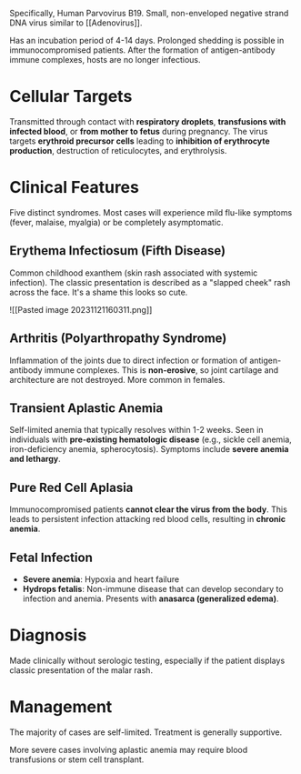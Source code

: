 Specifically, Human Parvovirus B19. Small, non-enveloped negative strand DNA virus similar to [[Adenovirus]]. 

Has an incubation period of 4-14 days. Prolonged shedding is possible in immunocompromised patients. After the formation of antigen-antibody immune complexes, hosts are no longer infectious.
# Cellular Targets
Transmitted through contact with **respiratory droplets**, **transfusions with infected blood**, or **from mother to fetus** during pregnancy. The virus targets **erythroid precursor cells** leading to **inhibition of erythrocyte production**, destruction of reticulocytes, and erythrolysis.
# Clinical Features
Five distinct syndromes. Most cases will experience mild flu-like symptoms (fever, malaise, myalgia) or be completely asymptomatic.
## Erythema Infectiosum (Fifth Disease)
Common childhood exanthem (skin rash associated with systemic infection). The classic presentation is described as a "slapped cheek" rash across the face. It's a shame this looks so cute.

![[Pasted image 20231121160311.png]]
## Arthritis (Polyarthropathy Syndrome)
Inflammation of the joints due to direct infection or formation of antigen-antibody immune complexes. This is **non-erosive**, so joint cartilage and architecture are not destroyed. More common in females.
## Transient Aplastic Anemia
Self-limited anemia that typically resolves within 1-2 weeks. Seen in individuals with **pre-existing hematologic disease** (e.g., sickle cell anemia, iron-deficiency anemia, spherocytosis). Symptoms include **severe anemia and lethargy**.
## Pure Red Cell Aplasia
Immunocompromised patients **cannot clear the virus from the body**. This leads to persistent infection attacking red blood cells, resulting in **chronic anemia**.
## Fetal Infection
- **Severe anemia**: Hypoxia and heart failure
- **Hydrops fetalis**: Non-immune disease that can develop secondary to infection and anemia. Presents with **anasarca (generalized edema)**.
# Diagnosis
Made clinically without serologic testing, especially if the patient displays classic presentation of the malar rash.
# Management
The majority of cases are self-limited. Treatment is generally supportive.

More severe cases involving aplastic anemia may require blood transfusions or stem cell transplant.